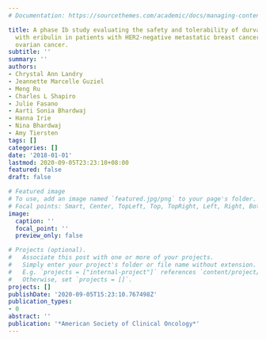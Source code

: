 ```yaml
---
# Documentation: https://sourcethemes.com/academic/docs/managing-content/

title: A phase Ib study evaluating the safety and tolerability of durvalumab in combination
  with eribulin in patients with HER2-negative metastatic breast cancer and recurrent
  ovarian cancer.
subtitle: ''
summary: ''
authors:
- Chrystal Ann Landry
- Jeannette Marcelle Guziel
- Meng Ru
- Charles L Shapiro
- Julie Fasano
- Aarti Sonia Bhardwaj
- Hanna Irie
- Nina Bhardwaj
- Amy Tiersten
tags: []
categories: []
date: '2018-01-01'
lastmod: 2020-09-05T23:23:10+08:00
featured: false
draft: false

# Featured image
# To use, add an image named `featured.jpg/png` to your page's folder.
# Focal points: Smart, Center, TopLeft, Top, TopRight, Left, Right, BottomLeft, Bottom, BottomRight.
image:
  caption: ''
  focal_point: ''
  preview_only: false

# Projects (optional).
#   Associate this post with one or more of your projects.
#   Simply enter your project's folder or file name without extension.
#   E.g. `projects = ["internal-project"]` references `content/project/deep-learning/index.md`.
#   Otherwise, set `projects = []`.
projects: []
publishDate: '2020-09-05T15:23:10.767498Z'
publication_types:
- 0
abstract: ''
publication: '*American Society of Clinical Oncology*'
---
```

